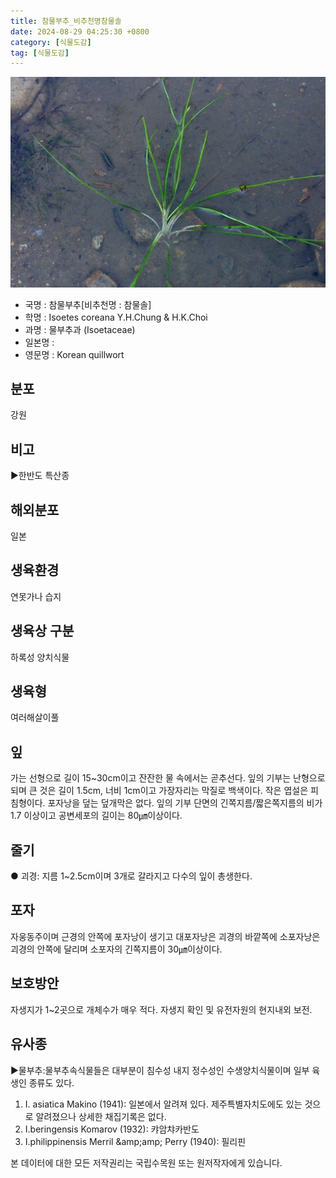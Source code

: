 ```yaml
---
title: 참물부추_비추천명참물솔
date: 2024-08-29 04:25:30 +0800
category: [식물도감]
tag: [식물도감]
---
```




![참물부추[비추천명 : 참물솔]](/assets/img/fileUpload/plants/basic/Isoetaceae/Isoetes/211/211_1_th2.JPG)
- 국명 : 참물부추[비추천명 : 참물솔]
- 학명 : Isoetes coreana Y.H.Chung & H.K.Choi
- 과명 : 물부추과 (Isoetaceae)
- 일본명 : 
- 영문명 : Korean quillwort


## 분포
강원
## 비고
▶한반도 특산종
## 해외분포
일본
## 생육환경
연못가나 습지
## 생육상 구분
하록성 양치식물
## 생육형
여러해살이풀
## 잎
가는 선형으로 길이 15~30cm이고 잔잔한 물 속에서는 곧추선다. 잎의 기부는 난형으로 되며 큰 것은 길이 1.5cm, 너비 1cm이고 가장자리는 막질로 백색이다. 작은 엽설은 피침형이다. 포자낭을 덮는 덮개막은 없다. 잎의 기부 단면의 긴쪽지름/짧은쪽지름의 비가 1.7 이상이고 공변세포의 길이는 80㎛이상이다.
## 줄기
● 괴경: 지름 1~2.5cm이며 3개로 갈라지고 다수의 잎이 총생한다.
## 포자
자웅동주이며 근경의 안쪽에 포자낭이 생기고 대포자낭은 괴경의 바깥쪽에 소포자낭은 괴경의 안쪽에 달리며 소포자의 긴쪽지름이 30㎛이상이다.
## 보호방안
자생지가 1~2곳으로 개체수가 매우 적다. 자생지 확인 및 유전자원의 현지내외 보전.
## 유사종
▶물부추:물부추속식물들은 대부분이 침수성 내지 정수성인 수생양치식물이며 일부 육생인 종류도 있다.
1. I. asiatica Makino (1941): 일본에서 알려져 있다. 제주특별자치도에도 있는 것으로 알려졌으나 상세한 채집기록은 없다. 
2. I.beringensis Komarov (1932): 캬암챠카반도
3. I.philippinensis Merril &amp;amp;amp; Perry (1940): 필리핀






본 데이터에 대한 모든 저작권리는 국립수목원 또는 원저작자에게 있습니다.
